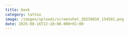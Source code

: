 ```yaml
---
title: bavk
category: tattoo
image: /images/uploads/screenshot_20250816_154501.png
date: 2025-08-16T22:10:00.000+01:00
---
```

